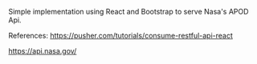 Simple implementation using React and Bootstrap to serve Nasa's APOD Api.


References:
https://pusher.com/tutorials/consume-restful-api-react

https://api.nasa.gov/
